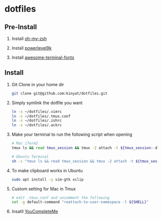 # dotfiles

## Pre-Install

1. Install [oh-my-zsh](https://github.com/robbyrussell/oh-my-zsh)

2. Install [powerlevel9k](https://github.com/bhilburn/powerlevel9k)

3. Install [awesome-terminal-fonts](https://github.com/gabrielelana/awesome-terminal-fonts)

## Install

1. Git Clone in your home dir

    ```bash
    git clone git@github.com:kinyat/dotfiles.git
    ```

2. Simply symlink the dotfile you want

    ```bash
    ln -s ~/dotfiles/.vimrc
    ln -s ~/dotfiles/.tmux.conf
    ln -s ~/dotfiles/.zshrc
    ln -s ~/dotfiles/.ackrc
    ```

3. Make your terminal to run the following script when opening

    ```bash
    # Mac iTerm2
    tmux ls && read tmux_session && tmux -2 attach -t ${tmux_session:-default} || tmux -2 new -s ${tmux_session:-default}

    # Ubuntu Terminal
    sh -c "tmux ls && read tmux_session && tmux -2 attach -t ${tmux_session:-default} || tmux -2 new -s ${tmux_session:-default}"
    ```

4. To make clipboard works in Ubuntu

    ```bash
    sudo apt install -y vim-gtk xclip
    ```

5. Custom setting for Mac in Tmux

    ```bash
    # edit .tmux.conf and uncomment the following
    set -g default-command "reattach-to-user-namespace -l ${SHELL}"
    ```

6. Insatll [YouCompleteMe](https://github.com/Valloric/YouCompleteMe#installation)
